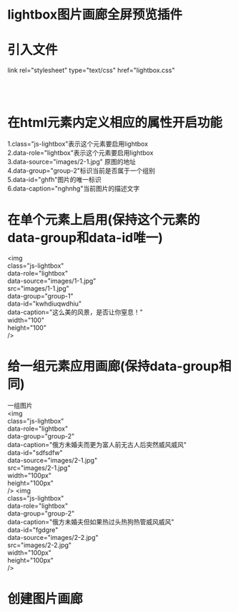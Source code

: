 # lightbox图片画廊全屏预览插件
# 引入文件
link rel="stylesheet" type="text/css" href="lightbox.css" <br>
<script type="text/javascript" src="jquery.js"></script><br>
<script type="text/javascript" src="lightbox.js"></script><br>
# 在html元素内定义相应的属性开启功能
1.class="js-lightbox"表示这个元素要启用lightbox<br>
2.data-role="lightbox"表示这个元素要启用lightbox<br>
3.data-source="images/2-1.jpg" 原图的地址<br />
4.data-group="group-2"标识当前是否属于一个组别<br />
5.data-id="ghfh"图片的唯一标识<br />
6.data-caption="nghnhg"当前图片的描述文字<br />
# 在单个元素上启用(保持这个元素的data-group和data-id唯一)
<img<br>
class="js-lightbox"<br>
data-role="lightbox"<br>
data-source="images/1-1.jpg"<br>
src="images/1-1.jpg"<br>
data-group="group-1"<br>
data-id="kwhdiuqwdhiu"<br>
data-caption="这么美的风景，是否让你窒息！"<br>
width="100"<br>
height="100"<br>
/><br>
# 给一组元素应用画廊(保持data-group相同)
一组图片<br>
<img<br>
class="js-lightbox"<br>
data-role="lightbox"<br>
data-group="group-2"<br>
data-caption="俄方未婚夫而更为富人前无古人后突然威风威风"<br>
data-id="sdfsdfw"<br>
data-source="images/2-1.jpg"<br>
src="images/2-1.jpg"<br>
width="100px"<br>
height="100px"<br>
/>
<img<br>
class="js-lightbox"<br>
data-role="lightbox"<br>
data-group="group-2"<br>
data-caption="俄方未婚夫但如果热过头热狗热管威风威风"<br>
data-id="fgdgre"<br>
data-source="images/2-2.jpg"<br>
src="images/2-2.jpg"<br>
width="100px"<br>
height="100px"<br>
/><br>
# 创建图片画廊
<script><br>
  $(function() {<br>
    var lightbox = new LightBox({<br>
      speed: 300,<br>
      maxWidth: 900,<br>
      maxHeight: 600,<br>
      maskOpacity: 0.04<br>
    });<br>
  });<br>
</script><br>
